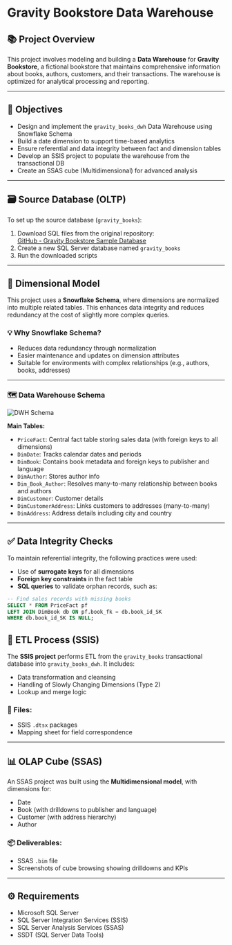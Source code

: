 # Gravity Bookstore Data Warehouse

## 📚 Project Overview

This project involves modeling and building a **Data Warehouse** for **Gravity Bookstore**, a fictional bookstore that maintains comprehensive information about books, authors, customers, and their transactions. The warehouse is optimized for analytical processing and reporting.

---

## 🎯 Objectives

- Design and implement the `gravity_books_dwh` Data Warehouse using Snowflake Schema
- Build a date dimension to support time-based analytics
- Ensure referential and data integrity between fact and dimension tables
- Develop an SSIS project to populate the warehouse from the transactional DB
- Create an SSAS cube (Multidimensional) for advanced analysis

---

## 🗃️ Source Database (OLTP)

To set up the source database (`gravity_books`):

1. Download SQL files from the original repository:  
   [GitHub - Gravity Bookstore Sample Database](https://github.com/bbrumm/databasestar/tree/main/sample_databases/sample_db_gravity/gravity_sqlserver)
2. Create a new SQL Server database named `gravity_books`
3. Run the downloaded scripts

---

## 📐 Dimensional Model

This project uses a **Snowflake Schema**, where dimensions are normalized into multiple related tables. This enhances data integrity and reduces redundancy at the cost of slightly more complex queries.

### 💡 Why Snowflake Schema?

- Reduces data redundancy through normalization
- Easier maintenance and updates on dimension attributes
- Suitable for environments with complex relationships (e.g., authors, books, addresses)

---

### 🗺️ Data Warehouse Schema

![DWH Schema](https://github.com/user-attachments/assets/3e339480-6805-4ed7-af3e-573a03b5bb86)

**Main Tables:**

- `PriceFact`: Central fact table storing sales data (with foreign keys to all dimensions)
- `DimDate`: Tracks calendar dates and periods
- `DimBook`: Contains book metadata and foreign keys to publisher and language
- `DimAuthor`: Stores author info
- `Dim_Book_Author`: Resolves many-to-many relationship between books and authors
- `DimCustomer`: Customer details
- `DimCustomerAddress`: Links customers to addresses (many-to-many)
- `DimAddress`: Address details including city and country

---

## ✅ Data Integrity Checks

To maintain referential integrity, the following practices were used:

- Use of **surrogate keys** for all dimensions
- **Foreign key constraints** in the fact table
- **SQL queries** to validate orphan records, such as:

```sql
-- Find sales records with missing books
SELECT * FROM PriceFact pf
LEFT JOIN DimBook db ON pf.book_fk = db.book_id_SK
WHERE db.book_id_SK IS NULL;

```
## 🧰 ETL Process (SSIS)

The **SSIS project** performs ETL from the `gravity_books` transactional database into `gravity_books_dwh`. It includes:

- Data transformation and cleansing  
- Handling of Slowly Changing Dimensions (Type 2)  
- Lookup and merge logic  

### 📄 Files:

- SSIS `.dtsx` packages  
- Mapping sheet for field correspondence  

---

## 📊 OLAP Cube (SSAS)

An SSAS project was built using the **Multidimensional model**, with dimensions for:

- Date  
- Book (with drilldowns to publisher and language)  
- Customer (with address hierarchy)  
- Author  

### 📦 Deliverables:

- SSAS `.bim` file  
- Screenshots of cube browsing showing drilldowns and KPIs  

---

## ⚙️ Requirements

- Microsoft SQL Server  
- SQL Server Integration Services (SSIS)  
- SQL Server Analysis Services (SSAS)  
- SSDT (SQL Server Data Tools)  
